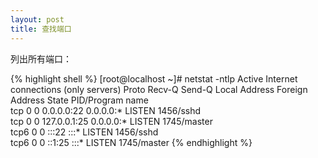 ```yaml
---
layout: post
title: 查找端口
---
```


列出所有端口：

{% highlight shell %}
[root@localhost ~]# netstat -ntlp
Active Internet connections (only servers)
Proto Recv-Q Send-Q Local Address           Foreign Address         State       PID/Program name    
tcp        0      0 0.0.0.0:22              0.0.0.0:*               LISTEN      1456/sshd           
tcp        0      0 127.0.0.1:25            0.0.0.0:*               LISTEN      1745/master         
tcp6       0      0 :::22                   :::*                    LISTEN      1456/sshd           
tcp6       0      0 ::1:25                  :::*                    LISTEN      1745/master 
{% endhighlight %}